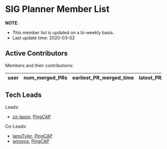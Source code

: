 # SIG Planner Member List

**NOTE**:

* This member list is updated on a bi-weekly basis.
* Last update time: 2020-03-02

## Active Contributors

Members and their contributions:

| user                                      | num_merged_PRs | earliest_PR_merged_time | latest_PR_merged_time |
|:-----------------------------------------:|:--------------:|:-----------------------:|:---------------------:|

## Tech Leads

Leads:

* [zz-jason](https://github.com/zz-jason), [PingCAP](https://pingcap.com/en/)

Co-Leads:

* [lamxTyler](https://github.com/lamxTyler), [PingCAP](https://pingcap.com/en/)
* [winoros](https://github.com/winoros), [PingCAP](https://pingcap.com/en/)